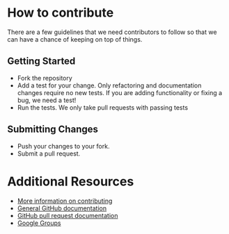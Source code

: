 # How to contribute
There are a few guidelines that we need contributors to follow so that we can have a chance of keeping on
top of things.


## Getting Started
* Fork the repository
* Add a test for your change. Only refactoring and documentation changes require no new tests. If you are adding functionality or fixing a bug, we need a test!
* Run the tests. We only take pull requests with passing tests


## Submitting Changes

* Push your changes to your fork. 
* Submit a pull request.


# Additional Resources

* [More information on contributing](http://astivetoolkit.org/documentation#contribute)
* [General GitHub documentation](http://help.github.com/)
* [GitHub pull request documentation](http://help.github.com/send-pull-requests/)
* [Google Groups](https://groups.google.com/forum/#!forum/astive-toolkit)






